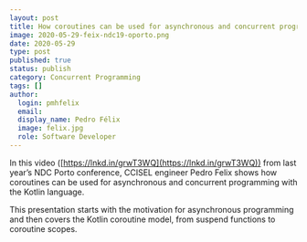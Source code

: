 ```yaml
---
layout: post
title: How coroutines can be used for asynchronous and concurrent programming with Kotlin?
image: 2020-05-29-feix-ndc19-oporto.png
date: 2020-05-29
type: post
published: true
status: publish
category: Concurrent Programming
tags: []
author:
  login: pmhfelix
  email: 
  display_name: Pedro Félix
  image: felix.jpg
  role: Software Developer
---
```


In this video ([https://lnkd.in/grwT3WQ](https://lnkd.in/grwT3WQ)) from last year’s NDC Porto conference,
CCISEL engineer Pedro Felix shows how coroutines can be used for asynchronous
and concurrent programming with the Kotlin language.

This presentation starts with the motivation for asynchronous programming and
then covers the Kotlin coroutine model, from suspend functions to coroutine
scopes.